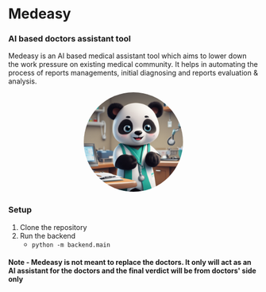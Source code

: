 # Medeasy
### AI based doctors assistant tool 

Medeasy is an AI based medical assistant tool which aims to lower down the work pressure on existing medical community. 
It helps in automating the process of reports managements, initial diagnosing and reports evaluation & analysis. 

[//]: # (![img.png]&#40;assets/img.png&#41;)
<div style="text-align:center;">
  <img src="assets/img.png" alt="Image" style="width:200px; height:200px; border-radius:50%;">
</div>

### Setup
1. Clone the repository
2. Run the backend 
    - `python -m backend.main`

#### Note - Medeasy is not meant to replace the doctors. It only will act as an AI assistant for the doctors and the final verdict will be from doctors' side only